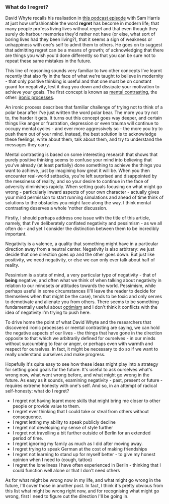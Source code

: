 ### What do I regret?

David Whyte recalls his realisation in [this podcast episode](https://samharris.org/podcasts/240-boundaries-self/) with Sam Harris at just how unfashionable the word __regret__ has become in modern life; that many people profess living lives without regret and that even though they surely do harbour memories they'd rather not have (or else, what sort of boring lives had they been living?), that it seems a sign of weakness or unhappiness with one's self to admit them to others. He goes on to suggest that admitting regret can be a means of growth; of acknowledging that there are things you wish you'd done differently so that you can be sure not to repeat these same mistakes in the future.

This line of reasoning sounds very familiar to two other concepts I've learnt recently that also fly in the face of what we're taught to believe in modernity - that only positive thinking is useful and that one must be on constant guard for negativity, lest it drag you down and dissipate your motivation to achieve your goals. The first concept is known as [mental contrasting](https://www.happinesslab.fm/season-1-episodes/dont-accentuate-the-positive), the other: [ironic processes](https://www.happinesslab.fm/season-1-episodes/dont-think-of-a-white-bear).

An ironic process describes that familiar challenge of trying not to think of a polar bear after I've just written the word polar bear. The more you try not to, the harder it gets. It turns out this concept goes way deeper, and certain things like anger or frustration, depression or even trauma will continue to occupy mental cycles - and ever more aggressively so - the more you try to push them out of your mind. Instead, the best solution is to acknowledge these feelings, write about them, talk about them, and try to understand the messages they carry.

Mental contrasting is based on some interesting research that shows that purely positive thinking seems to confuse your mind into believing that you've already (at least partially) done something to achieve the things you want to achieve, just by imagining how great it will be. When you then encounter real-world setbacks, you're left surprised and disappointed by the messiness of reality, and so your desire to continue in the face of adversity diminishes rapidly. When setting goals focusing on what might go wrong - particularly inward aspects of your own character - actually gives your mind permission to start running simulations and ahead of time think of solutions to the obstacles you might face along the way. I think mental contrasting deserves a whole 'nother discussion.

Firstly, I should perhaps address one issue with the title of this article, namely, that I've deliberately conflated negativity and pessimism - as we all often do - and yet I consider the distinction between them to be incredibly important.

Negativity is a valence, a quality that something might have in a particular direction away from a neutral center. Negativity is also arbitrary: we just decide that one direction goes up and the other goes down. But just like positivity, we need negativity, or else we can only ever talk about half of reality.

Pessimism is a state of mind, a very particular type of negativity - that of __being__ negative, and often what we think of when talking about negativity in relation to our mindsets or attitudes towards the world. Pessimism, while perhaps useful in some circumstances (I'll leave the reader to decide for themselves when that might be the case), tends to be toxic and only serves to demotivate and alienate you from others. There seems to be something fundamentally useful about [optimism](https://en.wikipedia.org/wiki/A*_search_algorithm) and I don't think it conflicts with the idea of negativity I'm trying to push here.

To drive home the point of what David Whyte and the researchers that discovered ironic processes or mental contrasting are saying, we can hold the negative aspects of our lives - the things that have gone in the direction opposite to that which we arbitrarily defined for ourselves - in our minds without succumbing to fear or anger, or perhaps even with warmth and respect for ourselves. In fact, it might be necessary to do so if we want to really understand ourselves and make progress.

Hopefully it's quite easy to see how these ideas might play into a strategy for setting good goals for the future. It's useful to ask ourselves what's wrong now, what went wrong before, and what might go wrong in the future. As easy as it sounds, examining negativity - past, present or future - requires extreme honesty with one's self. And so, in an attempt of radical self-honesty: what do I regret?
  - I regret not having learnt more skills that might bring me closer to other people or provide value to them.
  - I regret ever thinking that I could take or steal from others without consequence.
  - I regret letting my ability to speak publicly decline
  - I regret not developing my sense of style further
  - I regret not travelling a bit further outside of Berlin for an extended period of time.
  - I regret ignoring my family as much as I did after moving away.
  - I regret trying to speak German at the cost of making friendships
  - I regret not learning to stand up for myself better - to give my honest opinion when I need to (cough, tattoo)
  - I regret the loneliness I have often experienced in Berlin - thinking that I could function well alone or that I don't need others

As for what might be wrong now in my life, and what might go wrong in the future, I'll cover those in another post. In fact, I think it's pretty obvious from this list what might be wrong right now, and for recognising what might go wrong, first I need to figure out the direction I'll be going in.
